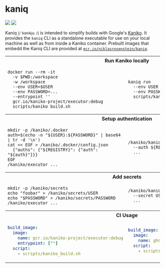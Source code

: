 # kaniq

<a href="https://github.com/NiklasRosenstein/kaniq/actions/workflows/rust.yml"><img src="https://github.com/NiklasRosenstein/kaniq/actions/workflows/rust.yml/badge.svg"></a>
<a href="https://github.com/NiklasRosenstein/kaniq/actions/workflows/docker-image.yml"><img src="https://github.com/NiklasRosenstein/kaniq/actions/workflows/docker-image.yml/badge.svg"></a>

Kaniq <small>[/ ˈkɑnikju: /]</small> is intended to simplify builds with Google's [Kaniko]. It provides the `kaniq`
CLI as a standalone executable for use on your local machine as well as from inside a Kaniko container. Prebuilt
images that embedd the Kaniq CLI are provided at [`gcr.io/niklasrosenstein/kaniq`](https://github.com/users/NiklasRosenstein/packages/container/package/kaniq).

  [Kaniko]: https://github.com/GoogleContainerTools/kaniko

<table align="center">
<tr><th colspan="2">Run Kaniko locally</th></tr>
<tr><td>

```
docker run --rm -it 
  -v $PWD:/workspace 
  -w /workspace 
  --env USER=$USER 
  --env PASSWORD=... 
  --entrypoint '' 
  gcr.io/kaniko-project/executor:debug 
  scripts/kaniko_build.sh
```

</td><td>

```
kaniq run 
  --env USER 
  --env PASSWORD=... 
  scripts/kaniko_build.sh
```

</td></tr>

<tr><th colspan="2">Setup authentication</th></tr>
<tr><td>

```
mkdir -p /kaniko/.docker
auth=$(echo -n "${USER}:${PASSWORD}" | base64 | tr -d '\n')
cat << EOF > /kaniko/.docker/config.json
  {"auths": {"${REGISTRY}": {"auth": "${auth}"}}}
EOF
/kaniko/executor ...
```

</td><td>

```
/kaniko/kaniq execute
  --auth ${REGISTRY} ${USER} ${PASSWORD}
  ...
```

</td></tr>

<tr><th colspan="2">Add secrets</th></tr>
<tr><td>

```
mkdir -p /kaniko/secrets
echo "foobar" > /kaniko/secrets/USER
echo "$PASSWORD" > /kaniko/secrets/PASSWORD
/kaniko/executor ...
```

</td><td>

```
/kaniko/kaniq execute
  --secret USER=foobar --secret PASSWORD
  ...
```

</td></tr>

<tr><th colspan="2">CI Usage</th></tr>
<tr><td>

```yml
build_image:
  image:
    name: gcr.io/kaniko-project/executor:debug
    entrypoint: [""]
  script:
    - scripts/kaniko_build.sh
```

</td><td>

```yml
build_image:
  image:
    name: ghcr.io/niklasrosenstein/kaniq:latest
  script:
    - scripts/kaniko_build.sh
```

</td></tr>
</table>
